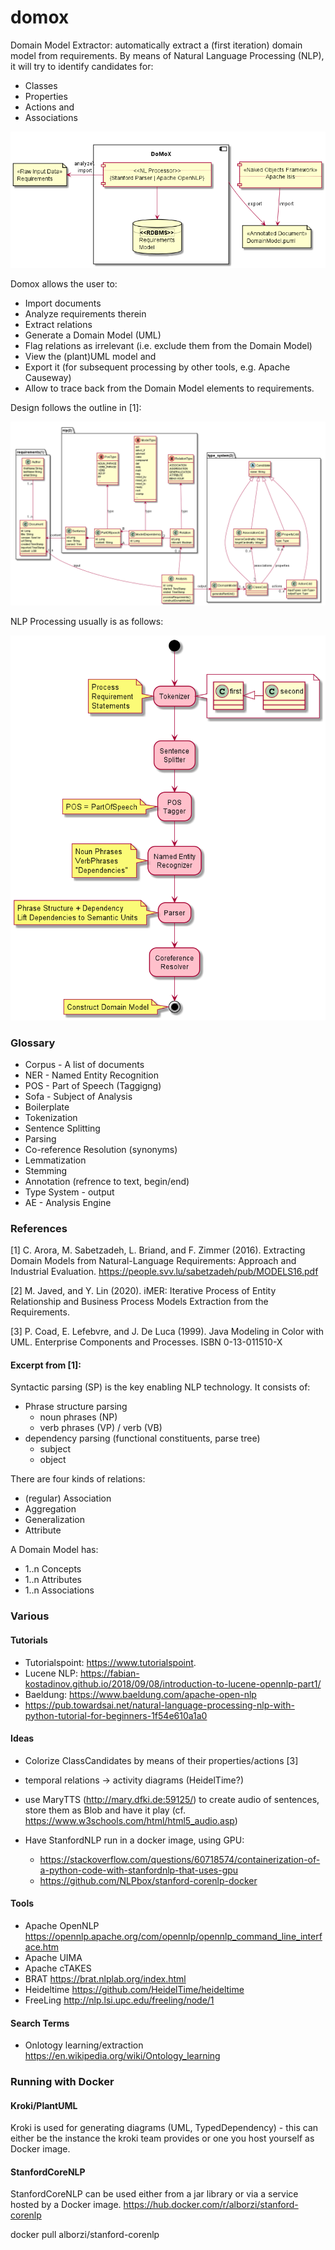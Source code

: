 # domox
Domain Model Extractor: automatically extract a (first iteration) domain model from requirements.
By means of Natural Language Processing (NLP), it will try to identify candidates for:

* Classes
* Properties
* Actions and
* Associations

![Preview](./docs/BigPicture.png)

Domox allows the user to:
* Import documents
* Analyze requirements therein
* Extract relations
* Generate a Domain Model (UML)
* Flag relations as irrelevant (i.e. exclude them from the Domain Model)
* View the (plant)UML model and
* Export it (for subsequent processing by other tools, e.g. Apache Causeway)
* Allow to trace back from the Domain Model elements to requirements.  

Design follows the outline in [1]:

![Preview](./docs/DomoxClassDiagram.png) 

NLP Processing usually is as follows:

![Preview](./docs/Pipeline.png)


### Glossary
* Corpus - A list of documents
* NER - Named Entity Recognition
* POS - Part of Speech (Taggigng)
* Sofa - Subject of Analysis
* Boilerplate
* Tokenization
* Sentence Splitting
* Parsing
* Co-reference Resolution (synonyms)
* Lemmatization
* Stemming
* Annotation (refrence to text, begin/end)
* Type System - output 
* AE - Analysis Engine


### References
[1] C. Arora, M. Sabetzadeh, L. Briand, and F. Zimmer (2016). 
Extracting Domain Models from Natural-Language Requirements: 
Approach and Industrial Evaluation. 
https://people.svv.lu/sabetzadeh/pub/MODELS16.pdf

[2] M. Javed, and Y. Lin (2020). iMER: Iterative Process of Entity Relationship and Business Process Models Extraction from the Requirements.

[3] P. Coad, E. Lefebvre, and J. De Luca (1999). 
Java Modeling in Color with UML.
Enterprise Components and Processes.
ISBN 0-13-011510-X

#### Excerpt from [1]:
Syntactic parsing (SP) is the key enabling NLP technology.
It consists of:
* Phrase structure parsing
    * noun phrases (NP) 
    * verb phrases (VP) / verb (VB)
* dependency parsing (functional constituents, parse tree)
    * subject
    * object
    
There are four kinds of relations:
* (regular) Association
* Aggregation
* Generalization
* Attribute

A Domain Model has:
* 1..n Concepts
* 1..n Attributes
* 1..n Associations 

### Various
#### Tutorials
* Tutorialspoint: https://www.tutorialspoint.
* Lucene NLP: https://fabian-kostadinov.github.io/2018/09/08/introduction-to-lucene-opennlp-part1/
* Baeldung: https://www.baeldung.com/apache-open-nlp
* https://pub.towardsai.net/natural-language-processing-nlp-with-python-tutorial-for-beginners-1f54e610a1a0

#### Ideas
* Colorize ClassCandidates by means of their properties/actions [3]
* temporal relations -> activity diagrams (HeidelTime?)
* use MaryTTS (http://mary.dfki.de:59125/) to create audio of sentences, store them as Blob and have it play (cf. https://www.w3schools.com/html/html5_audio.asp)
  
* Have StanfordNLP run in a docker image, using GPU:
  * https://stackoverflow.com/questions/60718574/containerization-of-a-python-code-with-stanfordnlp-that-uses-gpu
  * https://github.com/NLPbox/stanford-corenlp-docker
  
#### Tools
* Apache OpenNLP https://opennlp.apache.org/com/opennlp/opennlp_command_line_interface.htm
* Apache UIMA
* Apache cTAKES
* BRAT https://brat.nlplab.org/index.html
* Heideltime https://github.com/HeidelTime/heideltime
* FreeLing http://nlp.lsi.upc.edu/freeling/node/1

#### Search Terms
* Onlotogy learning/extraction https://en.wikipedia.org/wiki/Ontology_learning

### Running with Docker
#### Kroki/PlantUML
Kroki is used for generating diagrams (UML, TypedDependency) - this can either be the instance the kroki team provides or one you host yourself as Docker image.

#### StanfordCoreNLP
StanfordCoreNLP can be used either from a jar library or via a service hosted by a Docker image.
https://hub.docker.com/r/alborzi/stanford-corenlp

 docker pull alborzi/stanford-corenlp

